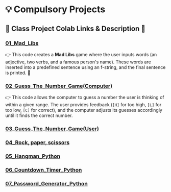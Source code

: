 # 💡 Compulsory Projects  

## 📂 **Class Project Colab Links & Description** 🔗

### [01_Mad_Libs](https://colab.research.google.com/drive/1v5JF892a6MZNWJ3TdGSEkKhHX-8afuWA) 
👉 This code creates a **Mad Libs** game where the user inputs words (an adjective, two verbs, and a famous person's name). These words are inserted into a predefined sentence using an f-string, and the final sentence is printed. 🚀

### [02_Guess_The_Number_Game(Computer)](https://colab.research.google.com/drive/1uIRNvh6aawDEHIrlnPVqryv_ynx0zahJ)
👉 This code allows the computer to guess a number the user is thinking of within a given range. The user provides feedback (`[H]` for too high, `[L]` for too low, `[C]` for correct), and the computer adjusts its guesses accordingly until it finds the correct number.
### [03_Guess_The_Number_Game(User)](https://colab.research.google.com/drive/1NbBZ9nY4nQoanAMl9Tw42dfGIZTvMnPb)

### [04_Rock, paper, scissors](https://colab.research.google.com/drive/1_5YOltoiafxWREkeH9yifyxhhNDL63Ec)

### [05_Hangman_Python](https://colab.research.google.com/drive/1lLGYcLV6StdwwZ2Zx34E3GCBK7SbrVJ8#scrollTo=7f2jrjcVHckp)

### [06_Countdown_Timer_Python](https://colab.research.google.com/drive/1N4f6yRY2l3wKgYdwGyXGyKCudsfxF2hM#scrollTo=FBpZrH2PI2TW&uniqifier=10)

### [07_Password_Generator_Python](https://colab.research.google.com/drive/1rsjFBcsXbB4_KbNaQMJWt5_J0SSnXrWA)
